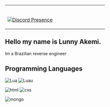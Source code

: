<table width="100%"> 
  <tr>
  <td width="50%">
    
&nbsp; <br> [![Discord Presence](https://lanyard.cnrad.dev/api/766551878187352064)](https://discord.com/users/766551878187352064)
    
  </td>
</table>

## Hello my name is Lunny Akemi.
Im a Brazilian reverse engineer

## Programming Languages
![Lua](https://img.shields.io/badge/lua-0047B3?style=for-the-badge&logo=lua&logoColor=white) ![Luau](https://img.shields.io/badge/luau-EC4A3F?style=for-the-badge&logo=roblox&logoColor=white)

![html](https://img.shields.io/badge/html-E34F26?style=for-the-badge&logo=html5&logoColor=white) ![css](https://img.shields.io/badge/css-1572B6?style=for-the-badge&logo=css3&logoColor=white)

 ![mongo](https://img.shields.io/badge/mongodb-4EA94B?style=for-the-badge&logo=mongodb&logoColor=white)
